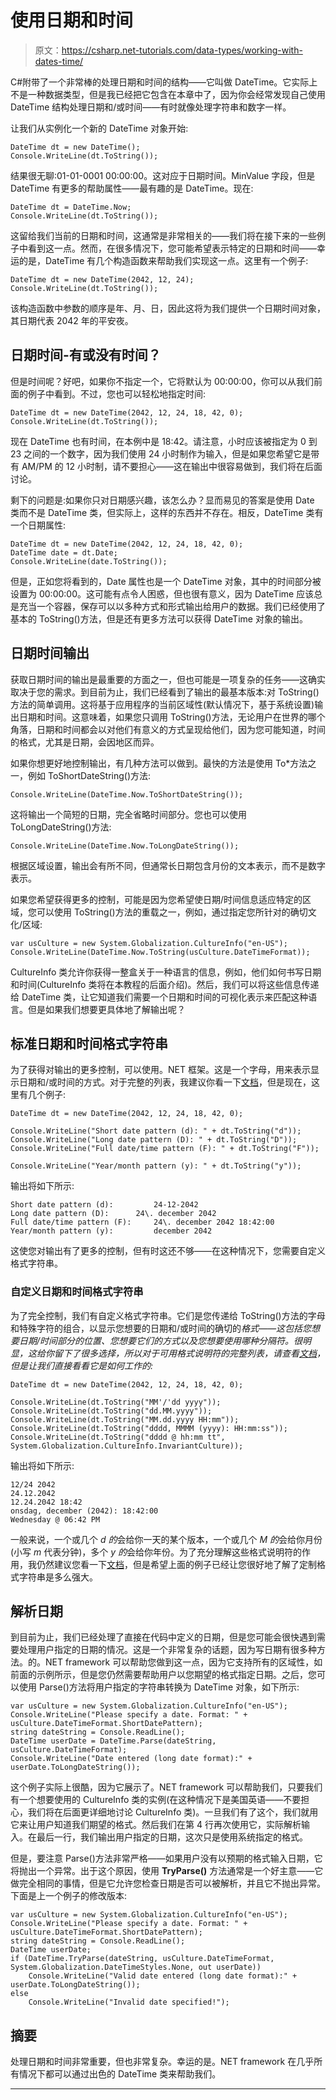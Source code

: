 # 使用日期和时间

> 原文：<https://csharp.net-tutorials.com/data-types/working-with-dates-time/>

C#附带了一个非常棒的处理日期和时间的结构——它叫做 DateTime。它实际上不是一种数据类型，但是我已经把它包含在本章中了，因为你会经常发现自己使用 DateTime 结构处理日期和/或时间——有时就像处理字符串和数字一样。

让我们从实例化一个新的 DateTime 对象开始:

```
DateTime dt = new DateTime();
Console.WriteLine(dt.ToString());
```

结果很无聊:01-01-0001 00:00:00。这对应于日期时间。MinValue 字段，但是 DateTime 有更多的帮助属性——最有趣的是 DateTime。现在:

```
DateTime dt = DateTime.Now;
Console.WriteLine(dt.ToString());
```

这留给我们当前的日期和时间，这通常是非常相关的——我们将在接下来的一些例子中看到这一点。然而，在很多情况下，您可能希望表示特定的日期和时间——幸运的是，DateTime 有几个构造函数来帮助我们实现这一点。这里有一个例子:

<input type="hidden" name="IL_IN_ARTICLE">

```
DateTime dt = new DateTime(2042, 12, 24);
Console.WriteLine(dt.ToString());
```

该构造函数中参数的顺序是年、月、日，因此这将为我们提供一个日期时间对象，其日期代表 2042 年的平安夜。

## 日期时间-有或没有时间？

但是时间呢？好吧，如果你不指定一个，它将默认为 00:00:00，你可以从我们前面的例子中看到。不过，您也可以轻松地指定时间:

```
DateTime dt = new DateTime(2042, 12, 24, 18, 42, 0);
Console.WriteLine(dt.ToString());
```

现在 DateTime 也有时间，在本例中是 18:42。请注意，小时应该被指定为 0 到 23 之间的一个数字，因为我们使用 24 小时制作为输入，但是如果您希望它是带有 AM/PM 的 12 小时制，请不要担心——这在输出中很容易做到，我们将在后面讨论。

剩下的问题是:如果你只对日期感兴趣，该怎么办？显而易见的答案是使用 Date 类而不是 DateTime 类，但实际上，这样的东西并不存在。相反，DateTime 类有一个日期属性:

```
DateTime dt = new DateTime(2042, 12, 24, 18, 42, 0);
DateTime date = dt.Date;
Console.WriteLine(date.ToString());
```

但是，正如您将看到的，Date 属性也是一个 DateTime 对象，其中的时间部分被设置为 00:00:00。这可能有点令人困惑，但也很有意义，因为 DateTime 应该总是充当一个容器，保存可以以多种方式和形式输出给用户的数据。我们已经使用了基本的 ToString()方法，但是还有更多方法可以获得 DateTime 对象的输出。

## 日期时间输出

获取日期时间的输出是最重要的方面之一，但也可能是一项复杂的任务——这确实取决于您的需求。到目前为止，我们已经看到了输出的最基本版本:对 ToString()方法的简单调用。这将基于应用程序的当前区域性(默认情况下，基于系统设置)输出日期和时间。这意味着，如果您只调用 ToString()方法，无论用户在世界的哪个角落，日期和时间都会以对他们有意义的方式呈现给他们，因为您可能知道，时间的格式，尤其是日期，会因地区而异。

如果你想更好地控制输出，有几种方法可以做到。最快的方法是使用 To*方法之一，例如 ToShortDateString()方法:

```
Console.WriteLine(DateTime.Now.ToShortDateString());
```

这将输出一个简短的日期，完全省略时间部分。您也可以使用 ToLongDateString()方法:

```
Console.WriteLine(DateTime.Now.ToLongDateString());
```

根据区域设置，输出会有所不同，但通常长日期包含月份的文本表示，而不是数字表示。

如果您希望获得更多的控制，可能是因为您希望使日期/时间信息适应特定的区域，您可以使用 ToString()方法的重载之一，例如，通过指定您所针对的确切文化/区域:

```
var usCulture = new System.Globalization.CultureInfo("en-US");
Console.WriteLine(DateTime.Now.ToString(usCulture.DateTimeFormat));
```

CultureInfo 类允许你获得一整盒关于一种语言的信息，例如，他们如何书写日期和时间(CultureInfo 类将在本教程的后面介绍)。然后，我们可以将这些信息传递给 DateTime 类，让它知道我们需要一个日期和时间的可视化表示来匹配这种语言。但是如果我们想要更具体地了解输出呢？

## 标准日期和时间格式字符串

为了获得对输出的更多控制，可以使用。NET 框架。这是一个字母，用来表示显示日期和/或时间的方式。对于完整的列表，我建议你看一下[文档](https://msdn.microsoft.com/en-us/library/az4se3k1(v=vs.85).aspx)，但是现在，这里有几个例子:

```
DateTime dt = new DateTime(2042, 12, 24, 18, 42, 0);  

Console.WriteLine("Short date pattern (d): " + dt.ToString("d"));  
Console.WriteLine("Long date pattern (D): " + dt.ToString("D"));  
Console.WriteLine("Full date/time pattern (F): " + dt.ToString("F"));  
Console.WriteLine("Year/month pattern (y): " + dt.ToString("y"));
```

输出将如下所示:

```
Short date pattern (d):         24-12-2042
Long date pattern (D):      24\. december 2042
Full date/time pattern (F):     24\. december 2042 18:42:00
Year/month pattern (y):         december 2042
```

这使您对输出有了更多的控制，但有时这还不够——在这种情况下，您需要自定义格式字符串。

### 自定义日期和时间格式字符串

为了完全控制，我们有自定义格式字符串。它们是您传递给 ToString()方法的字母和特殊字符的组合，以显示您想要的日期和/或时间的确切的*格式——这包括您想要日期/时间部分的位置、您想要它们的方式以及您想要使用哪种分隔符。很明显，这给你留下了很多选择，所以对于可用格式说明符的完整列表，请查看[文档](https://msdn.microsoft.com/en-us/library/8kb3ddd4(v=vs.85).aspx)，但是让我们直接看看它是如何工作的:*

```
DateTime dt = new DateTime(2042, 12, 24, 18, 42, 0);

Console.WriteLine(dt.ToString("MM'/'dd yyyy"));
Console.WriteLine(dt.ToString("dd.MM.yyyy"));
Console.WriteLine(dt.ToString("MM.dd.yyyy HH:mm"));
Console.WriteLine(dt.ToString("dddd, MMMM (yyyy): HH:mm:ss"));
Console.WriteLine(dt.ToString("dddd @ hh:mm tt", System.Globalization.CultureInfo.InvariantCulture));
```

输出将如下所示:

```
12/24 2042
24.12.2042
12.24.2042 18:42
onsdag, december (2042): 18:42:00
Wednesday @ 06:42 PM
```

一般来说，一个或几个 *d 的*会给你一天的某个版本，一个或几个 *M 的*会给你月份(小写 *m* 代表分钟)，多个 *y 的*会给你年份。为了充分理解这些格式说明符的作用，我仍然建议您看一下[文档](https://msdn.microsoft.com/en-us/library/8kb3ddd4(v=vs.85).aspx)，但是希望上面的例子已经让您很好地了解了定制格式字符串是多么强大。

## 解析日期

到目前为止，我们已经处理了直接在代码中定义的日期，但是您可能会很快遇到需要处理用户指定的日期的情况。这是一个非常复杂的话题，因为写日期有很多种方法。的。NET framework 可以帮助您做到这一点，因为它支持所有的区域性，如前面的示例所示，但是您仍然需要帮助用户以您期望的格式指定日期。之后，您可以使用 Parse()方法将用户指定的字符串转换为 DateTime 对象，如下所示:

```
var usCulture = new System.Globalization.CultureInfo("en-US");
Console.WriteLine("Please specify a date. Format: " + usCulture.DateTimeFormat.ShortDatePattern);
string dateString = Console.ReadLine();
DateTime userDate = DateTime.Parse(dateString, usCulture.DateTimeFormat);
Console.WriteLine("Date entered (long date format):" + userDate.ToLongDateString());
```

这个例子实际上很酷，因为它展示了。NET framework 可以帮助我们，只要我们有一个想要使用的 CultureInfo 类的实例(在这种情况下是美国英语——不要担心，我们将在后面更详细地讨论 CultureInfo 类)。一旦我们有了这个，我们就用它来让用户知道我们期望的格式。然后我们在第 4 行再次使用它，实际解析输入。在最后一行，我们输出用户指定的日期，这次只是使用系统指定的格式。

但是，要注意 Parse()方法非常严格——如果用户没有以预期的格式输入日期，它将抛出一个异常。出于这个原因，使用 **TryParse()** 方法通常是一个好主意——它做完全相同的事情，但是它允许您检查日期是否可以被解析，并且它不抛出异常。下面是上一个例子的修改版本:

```
var usCulture = new System.Globalization.CultureInfo("en-US");
Console.WriteLine("Please specify a date. Format: " + usCulture.DateTimeFormat.ShortDatePattern);
string dateString = Console.ReadLine();
DateTime userDate;
if (DateTime.TryParse(dateString, usCulture.DateTimeFormat, System.Globalization.DateTimeStyles.None, out userDate))
    Console.WriteLine("Valid date entered (long date format):" + userDate.ToLongDateString());
else
    Console.WriteLine("Invalid date specified!");
```

## 摘要

处理日期和时间非常重要，但也非常复杂。幸运的是。NET framework 在几乎所有情况下都可以通过出色的 DateTime 类来帮助我们。

* * *